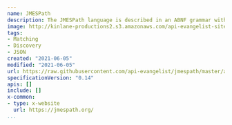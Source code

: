```yaml
---
name: JMESPath
description: The JMESPath language is described in an ABNF grammar with a complete specification. This ensures that the language syntax is precisely defined. JMESPath has a full suite of data driven testcases. This ensures parity for multiple libraries, and makes it easy for developers to implement JMESPath in their language of choice.
image: http://kinlane-productions2.s3.amazonaws.com/api-evangelist-site/company/logos/jmespath.png
tags:
- Matching
- Discovery
- JSON
created: "2021-06-05"
modified: "2021-06-05"
url: https://raw.githubusercontent.com/api-evangelist/jmespath/master/apis.json
specificationVersion: "0.14"
apis: []
include: []
x-common:
- type: x-website
  url: https://jmespath.org/
...
```

